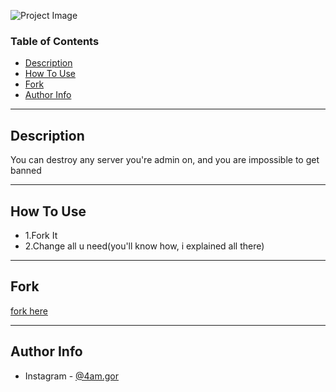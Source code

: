 ![Project Image](https://cdn.discordapp.com/attachments/1005443994454605896/1006857160883458078/DiscordNukeBot2.png)



### Table of Contents
- [Description](#description)
- [How To Use](#how-to-use)
- [Fork](#fork)
- [Author Info](#author-info)

---

## Description

You can destroy any server you're admin on, and you are impossible to get banned


---

## How To Use
- 1.Fork It
- 2.Change all u need(you'll know how, i explained all there)

---

## Fork
[fork here](https://replit.com/@GorAntim/NukeBot)

---

## Author Info

- Instagram - [@4am.gor](https://www.instagram.com/4am.gor)
